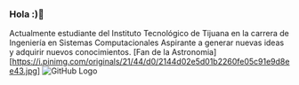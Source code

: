 ### Hola :)👋
Actualmente estudiante del Instituto Tecnológico de Tijuana en la carrera de Ingeniería en Sistemas Computacionales
Aspirante a generar nuevas ideas y adquirir nuevos conocimientos.
[Fan de la Astronomia][https://i.pinimg.com/originals/21/44/d0/2144d02e5d01b2260fe05c91e9d8ee43.jpg]
![GitHub Logo](/images/logo.png)

<!--
**DanielMb17/DanielMb17** is a ✨ _special_ ✨ repository because its `README.md` (this file) appears on your GitHub profile.


- 🔭 I’m currently working on ...
- 🌱 I’m currently learning ...
- 👯 I’m looking to collaborate on ...
- 🤔 I’m looking for help with ...
- 💬 Ask me about ...
- 📫 How to reach me: ...
- 😄 Pronouns: ...
- ⚡ Fun fact: ...
-->
